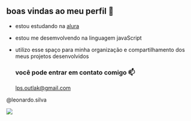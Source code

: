 ## boas vindas ao meu perfil 💙



- estou estudando na [alura](https.//www.alura.com.br)
- estou me desemvolvendo na linguagem javaScript
- utilizo esse spaço para minha organização e compartilhamento dos meus projetos desenvolvidos



  ### você pode entrar em contato comigo 📫

  lps.outlak@gmail.com

@leonardo.silva


![](https://media1.tenor.com/m/ByFHQDYTQ2oAAAAd/sadas.gif)
